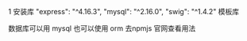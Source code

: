 1 安装库
"express": "^4.16.3",
"mysql": "^2.16.0",
"swig": "^1.4.2"   模板库

 数据库可以用 mysql 也可以使用 orm
 去npmjs 官网查看用法
